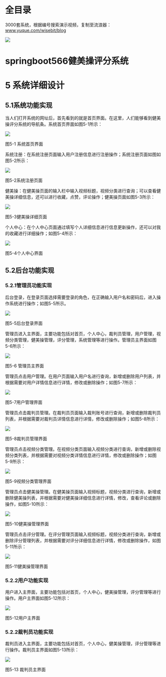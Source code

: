 # 全目录

3000套系统，根据编号搜索演示视频，复制至流浪器：www.yuque.com/wisebit/blog


![](https://bitwise.oss-cn-heyuan.aliyuncs.com/2024/11/06/qq_wechat.png)
# springboot566健美操评分系统
# 5 系统详细设计
## 5.1系统功能实现
当人们打开系统的网址后，首先看到的就是首页界面。在这里，人们能够看到健美操评分系统的导航条。系统首页界面如图5-1所示：

![](/md/blog.016.png)

图5-1 系统首页界面

系统注册：在系统注册页面输入用户注册信息进行注册操作；系统注册页面如图如图5-2所示：

![](/md/blog.017.png)

图5-2系统注册页面

健美操：在健美操页面的输入栏中输入视频标题，视频分类进行查询；可以查看健美操详细信息，还可以进行收藏，点赞，评论操作；健美操页面如图5-3所示：

![](/md/blog.018.png)

图5-3健美操详细页面

个人中心：在个人中心页面通过填写个人详细信息进行信息更新操作，还可以对我的收藏进行详细操作；如图5-4所示：

![](/md/blog.019.png)

图5-4个人中心界面

## 5.2后台功能实现
### 5.2.1管理员功能实现
后台登录，在登录页面选择需要登录的角色，在正确输入用户名和密码后，进入操作系统进行操作；如图5-5所示。

![](/md/blog.020.png)

图5-5后台登录界面

管理员进入主界面，主要功能包括对首页，个人中心，裁判员管理，用户管理，视频分类管理，健美操管理，评分管理，系统管理等进行操作。管理员主界面如图5-6所示：

![](/md/blog.021.png)

图5-6 管理员主界面

管理员点击用户管理。在用户页面输入用户名进行查询，新增或删除用户列表，并根据需要对用户详情信息进行详情，修改或删除操作；如图5-7所示：

![](/md/blog.022.png)

图5-7用户管理界面

管理员点击裁判员管理。在裁判员页面输入裁判账号进行查询，新增或删除裁判员列表，并根据需要对裁判员详情信息进行详情，修改或删除操作；如图5-8所示：

![](/md/blog.023.png)

图5-8裁判员管理界面

管理员点击视频分类管理。在视频分类页面输入视频分类进行查询，新增或删除视频分类列表，并根据需要对视频分类详情信息进行详情，修改或删除操作；如图5-9所示：

![](/md/blog.020.png)

图5-9视频分类管理界面

管理员点击健美操管理。在健美操页面输入视频标题，视频分类进行查询，新增或删除健美操列表，并根据需要对健美操详细信息进行详情，修改，查看评论或删除操作，如图5-10所示：

![](/md/blog.024.png)

图5-10健美操管理界面

管理员点击评分管理。在评分管理页面输入视频标题，视频分类进行查询，新增或删除评分管理列表，并根据需要对评分详细信息进行详情，修改或删除操作，如图5-11所示：

![](/md/blog.025.png)

图5-11健美操管理界面

### 5.2.2用户功能实现
用户进入主界面，主要功能包括对首页，个人中心，健美操管理，评分管理等进行操作。用户主界面如图5-12所示：

![](/md/blog.026.png)

图5-12用户主界面
### 5.2.2裁判员功能实现
裁判员进入主界面，主要功能包括对首页，个人中心，健美操管理，评分管理等进行操作。裁判员主界面如图5-13所示：

![](/md/blog.027.png)

图5-13 裁判员主界面






